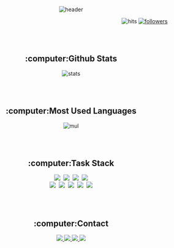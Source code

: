 <!-- ![waving](https://capsule-render.vercel.app/api?type=waving&height=200&text=Jisang&nbsp;Lee&fontAlign=80&fontAlignY=40&color=gradient) -->
<p align="center">
  <img src="https://capsule-render.vercel.app/api?type=waving&height=200&text=Jisang&nbsp;Lee&fontAlign=80&fontAlignY=40&color=gradient" alt="header" />
</p>
<p align="right">
  <img src="https://hits.seeyoufarm.com/api/count/incr/badge.svg?url=https%3A%2F%2Fgithub.com%2FLEEJISANG&count_bg=%2379C83D&title_bg=%23555555&icon=&icon_color=%23E7E7E7&title=hits&edge_flat=false" alt="hits" />
  <a href="https://github.com/LEEJISANG?tab=following">
    <img src="https://github.com/LEEJISANG?tab=followers" alt="followers" />
  </a>
</p>
<br /><br />
<p align="center">
  <h2 align="center">:computer:Github Stats</h2>
  <p align="center">
    <img src="https://github-readme-stats.vercel.app/api?username=LEEJISANG" alt="stats" />
  </p>
</p>
<br /><br />
<p align="center">
  <h2 align="center">:computer:Most Used Languages</h2>
  <p align="center">
    <img src="https://github-readme-stats.vercel.app/api/top-langs/?username=LEEJISANG&layout=compact" alt="mul" />
  </p>
</p>
<br /><br />
<p align="center">
  <h2 align="center">:computer:Task Stack</h2>
  <p align="center">
    <img src="https://img.shields.io/badge/-Spring-green?logo=Spring&logoColor=white&style=for-the-badge"/>&nbsp;
    <img src="https://img.shields.io/badge/-Java-008C8C?logo=Java&logoColor=white&style=for-the-badge"/>&nbsp;
    <img src="https://img.shields.io/badge/-JavaScript-yellow?logo=JavaScript&logoColor=white&style=for-the-badge"/>&nbsp;
    <img src="https://img.shields.io/badge/-jQuery-0078FF?logo=jQuery&logoColor=white&style=for-the-badge"/><br />
    <img src="https://img.shields.io/badge/-HTML5-red?logo=HTML5&logoColor=white&style=for-the-badge"/>&nbsp;
    <img src="https://img.shields.io/badge/-CSS3-blue?logo=CSS3&logoColor=white&style=for-the-badge"/>&nbsp;
    <img src="https://img.shields.io/badge/-Bootstrap 4-purple?logo=Bootstrap&logoColor=white&style=for-the-badge"/>&nbsp;
    <img src="https://img.shields.io/badge/-Oracle-FF3232?logo=Oracle&logoColor=white&style=for-the-badge"/>&nbsp;
    <img src="https://img.shields.io/badge/-MySQL-orange?logo=MySQL&logoColor=white&style=for-the-badge"/>
  </p>
</p>
<br /><br />
<p align="center">
  <h2 align="center">:computer:Contact</h2>
  <p align="center">
    <a href="#">
      <img src="https://img.shields.io/badge/-Notion-black?logo=Notion&logoColor=white&style=for-the-badge"/>
    </a>
    <a href="https://www.facebook.com/profile.php?id=100003615366172">
      <img src="https://img.shields.io/badge/-Facebook-blue?logo=Facebook&logoColor=white&style=for-the-badge"/>
    </a>
    <a href="https://www.instagram.com/jisang314/">
      <img src="https://img.shields.io/badge/-Instagram-ff33ff?logo=Instagram&logoColor=white&style=for-the-badge"/>
    </a>
    <a href="https://blog.naver.com/leejisang314">
      <img src="https://img.shields.io/badge/-blog-ff9900?logo=Blogger&logoColor=white&style=for-the-badge"/>
    </a>
  </p>
</p>
